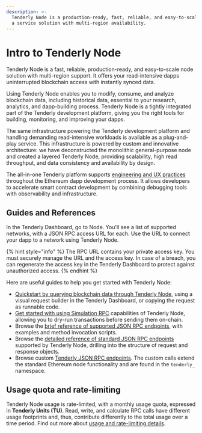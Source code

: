 ```yaml
---
description: >-
  Tenderly Node is a production-ready, fast, reliable, and easy-to-scale node as
  a service solution with multi-region availability.
---
```


# Intro to Tenderly Node

Tenderly Node is a fast, reliable, production-ready, and easy-to-scale node solution with multi-region support. It offers your read-intensive dapps uninterrupted blockchain access with instantly synced data.&#x20;

Using Tenderly Node enables you to modify, consume, and analyze blockchain data, including historical data, essential to your research, analytics, and dapp-building process. Tenderly Node is a tightly integrated part of the Tenderly development platform, giving you the right tools for building, monitoring, and improving your dapps.

The same infrastructure powering the Tenderly development platform and handling demanding read-intensive workloads is available as a plug-and-play service. This infrastructure is powered by custom and innovative architecture: we have deconstructed the monolithic general-purpose node and created a layered Tenderly Node, providing scalability, high read throughput, and data consistency and availability by design.

The all-in-one Tenderly platform supports [engineering and UX practices](../ethereum-development-workflow.md) throughout the Ethereum dapp development process. It allows developers to accelerate smart contract development by combining debugging tools with observability and infrastructure.

## Guides and References

In the Tenderly Dashboard, go to Node. You'll see a list of supported networks, with a JSON RPC access URL for each. Use the URL to connect your dapp to a network using Tenderly Node.

{% hint style="info" %}
The RPC URL contains your private access key. You must securely manage the URL and the access key. In case of a breach, you can regenerate the access key in the Tenderly Dashboard to protect against unauthorized access.
{% endhint %}

Here are useful guides to help you get started with Tenderly Node:

* [Quickstart by querying blockchain data through Tenderly Node](quickstart-query-blockchain.md), using a visual request builder in the Tenderly Dashboard, or copying the request as runnable code.
* [Get started with using Simulation RPC](../simulations-and-forks/simulation-rpc.md) capabilities of Tenderly Node, allowing you to dry-run transactions before sending them on-chain.
* Browse the [brief reference of supported JSON RPC endpoints](references/brief-json-rpc.md), with examples and method invocation scripts.
* Browse the [detailed reference of standard JSON RPC endpoints](references/detailed-json-rpc.md) supported by Tenderly Node, drilling into the structure of request and response objects.
* Browse custom [Tenderly JSON RPC endpoints](references/simulate-json-rpc.md). The custom calls extend the standard Ethereum node functionality and are found in the `tenderly_` namespace.

## Usage quota and rate-limiting

Tenderly Node usage is rate-limited, with a monthly usage quota, expressed in **Tenderly Units (TU)**. Read, write, and calculate RPC calls have different usage footprints and, thus, contribute differently to the total usage over a time period. Find out more about [usage and rate-limiting details](pricing.md).
